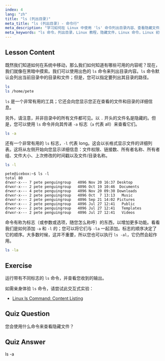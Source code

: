 ```yaml
---
index: 4
lang: "zh"
title: "ls (列出目录)"
meta_title: "ls (列出目录) - 命令行"
meta_description: "学习如何在 Linux 中使用 'ls' 命令列出目录内容、查看隐藏文件并理解文件详细信息。提高您的 Linux 命令行技能！"
meta_keywords: "ls 命令，列出目录，Linux 教程，隐藏文件，Linux 命令，Linux 初学者，Linux 指南"
---
```


## Lesson Content

既然我们知道如何在系统中移动，那么我们如何知道有哪些可用的内容呢？现在，我们就像在黑暗中摸索。我们可以使用出色的 `ls` 命令来列出目录内容。`ls` 命令默认会列出当前目录中的目录和文件；但是，您可以指定要列出其目录的路径。

```bash
ls
ls /home/pete
```

`ls` 是一个非常有用的工具；它还会向您显示您正在查看的文件和目录的详细信息。

另外，请注意，并非目录中的所有文件都可见。以 `.` 开头的文件名是隐藏的。但是，您可以使用 `ls` 命令并向其传递 `-a` 标志（`a` 代表 all）来查看它们。

```bash
ls -a
```

还有一个非常有用的 `ls` 标志，`-l` 代表 long。这会以长格式显示文件的详细列表。这将从左侧开始向您显示详细信息：文件权限、链接数、所有者名称、所有者组、文件大小、上次修改的时间戳以及文件/目录名称。

```bash
ls -l
```

```plaintext
pete@icebox:~$ ls -l
total 80
drwxr-x--- 7 pete penguingroup   4096 Nov 20 16:37 Desktop
drwxr-x--- 2 pete penguingroup   4096 Oct 19 10:46  Documents
drwxr-x--- 4 pete penguingroup   4096 Nov 20 09:30 Downloads
drwxr-x--- 2 pete penguingroup   4096 Oct  7 13:13   Music
drwxr-x--- 2 pete penguingroup   4096 Sep 21 14:02 Pictures
drwxr-x--- 2 pete penguingroup   4096 Jul 27 12:41   Public
drwxr-x--- 2 pete penguingroup   4096 Jul 27 12:41   Templates
drwxr-x--- 2 pete penguingroup   4096 Jul 27 12:41   Videos
```

命令有称为标志（或参数或选项，随您怎么称呼）的东西，以增加更多功能。看看我们是如何添加 `-a` 和 `-l` 的；您可以将它们与 `-la` 一起添加。标志的顺序决定了它的顺序。大多数时候，这并不重要，所以您也可以执行 `ls -al`，它仍然会起作用。

```bash
ls -la
```

## Exercise

运行带有不同标志的 `ls` 命令，并查看您收到的输出。

如需亲身体验 `ls` 命令，请尝试此交互式实验：

- [Linux ls Command: Content Listing](https://labex.io/zh/labs/linux-linux-ls-command-content-listing-219205)

## Quiz Question

您会使用什么命令来查看隐藏文件？

## Quiz Answer

ls -a
